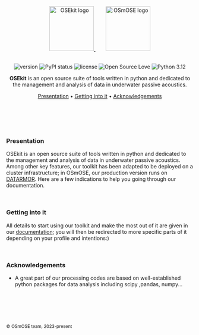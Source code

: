 <br>
<br>
<div align="center">

<a href="https://github.com/Project-OSmOSE/OSEkit">
    <img src="docs/logo/osekit.png" alt="OSEkit logo" title="OSEkit" height="120" />
</a>
&nbsp;&nbsp;&nbsp;&nbsp;&nbsp;&nbsp;
<a href="https://osmose.ifremer.fr/">
    <img src="docs/logo/osmose_texte_sombre.png" alt="OSmOSE logo" title="OSmOSE" height="120" />
</a>

<br>
<br>

![version](https://img.shields.io/badge/package_version-0.3.0-orange)
![PyPI status](https://img.shields.io/pypi/status/ansicolortags.svg)
![license](https://img.shields.io/github/license/mashape/apistatus.svg)
![Open Source Love](https://img.shields.io/badge/open%20source-♡-lightgrey)
![Python 3.12](https://img.shields.io/badge/python-3.12-blue.svg)

**OSEkit** is an open source suite of tools written in python and dedicated to the management and analysis of data in underwater passive acoustics.

[Presentation](#presentation) •
[Getting into it](#getting-into-it) •
[Acknowledgements](#acknowledgements)
# ㅤ

</div>

### Presentation

OSEkit is an open source suite of tools written in python and dedicated to the management and analysis of data in underwater passive acoustics. Among other key features, our toolkit has been adapted to be deployed on a cluster infrastructure; in OSmOSE, our production version runs on [DATARMOR](https://www.ifremer.fr/fr/infrastructures-de-recherche/le-supercalculateur-datarmor). Here are a few indications to help you going through our documentation.

<br>

### Getting into it

All details to start using our toolkit and make the most out of it are given in our [documentation](https://project-osmose.github.io/OSEkit/); you will then be redirected to more specific parts of it depending on your profile and intentions:)

<br>

### Acknowledgements

- A great part of our processing codes are based on well-established python packages for data analysis including scipy ,pandas, numpy...

# ㅤ
<sub>© OSmOSE team, 2023-present</sub>
